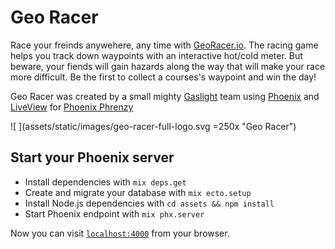 # Geo Racer 

Race your freinds anywehere, any time with [GeoRacer.io](https://georacer.io/). The racing game helps you track down waypoints with an interactive hot/cold meter. But beware, your fiends will gain hazards along the way that will make your race more difficult. Be the first to collect a courses's waypoint and win the day!

Geo Racer was created by a small mighty [Gaslight](https://teamgaslight.com/) team using [Phoenix](https://phoenixframework.org/) and [LiveView](https://github.com/phoenixframework/phoenix_live_view) for [Phoenix Phrenzy](https://phoenixphrenzy.com)

![ ](assets/static/images/geo-racer-full-logo.svg =250x "Geo Racer")

## Start your Phoenix server

  * Install dependencies with `mix deps.get`
  * Create and migrate your database with `mix ecto.setup`
  * Install Node.js dependencies with `cd assets && npm install`
  * Start Phoenix endpoint with `mix phx.server`

Now you can visit [`localhost:4000`](http://localhost:4000) from your browser.

